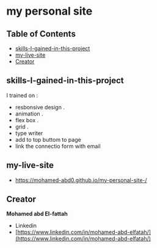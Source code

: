 # my personal site

## Table of Contents

* [skills-I-gained-in-this-project ](#skills-I-gained-in-this-project)
* [my-live-site](#my-live-site)
* [Creator](#creators)

## skills-I-gained-in-this-project

I trained on :

* resbonsive design .
* animation .
* flex box .
* grid .
* type writer
* add to top buttom to page 
* link the connectio form with email 

## my-live-site

* https://mohamed-abd0.github.io/my-personal-site-/

## Creator

**Mohamed abd El-fattah**

* Linkedin
* [https://www.linkedin.com/in/mohamed-abd-elfatah/](https://www.linkedin.com/in/mohamed-abd-elfatah/)
